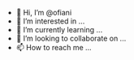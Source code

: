 - 👋 Hi, I’m @ofiani
- 👀 I’m interested in ...
- 🌱 I’m currently learning ...
- 💞️ I’m looking to collaborate on ...
- 📫 How to reach me ...

<!---
ofiani/ofiani is a ✨ special ✨ repository because its `README.md` (this file) appears on your GitHub profile.
You can click the Preview link to take a look at your changes.
--->
